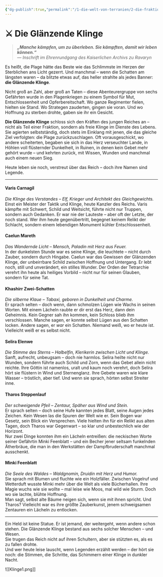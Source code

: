 ```yaml
---
{"dg-publish":true,"permalink":"/1-die-welt-von-terranien/2-die-fraktionen/2-kleinere-gruppierungen/glaenzende-klinge/"}
---
```


# ⚔️ **Die Glänzende Klinge**

> **_„Manche kämpfen, um zu überleben. Sie kämpften, damit wir leben können.“_**  
> *— Inschrift im Ehrenrundgang des Kaiserlichen Archivs zu Ravaryn*

Es heißt, die Plage hätte das Beste wie das Schlimmste im Herzen der Sterblichen ans Licht gezerrt. Und manchmal – wenn die Schatten am längsten waren – da blitzte etwas auf, das heller strahlte als jedes Banner: **die Glänzende Klinge**.

Nicht groß an Zahl, aber groß an Taten – diese Abenteurergruppe von sechs Gefährten wurde in den Plagenkriegen zu einem Symbol für Mut, Entschlossenheit und Opferbereitschaft. Wo ganze Regimenter fielen, hielten sie Stand. Wo Strategen zauderten, gingen sie voran. Und wo Hoffnung zu sterben drohte, gaben sie ihr ein Gesicht.

**Die Glänzende Klinge** schloss sich den Kräften des jungen Reiches an – nicht als Teil einer Fraktion, sondern als freie Klinge im Dienste des Lebens. Sie agierten selbstständig, doch stets im Einklang mit jenen, die das gleiche Ziel verfolgten: die Plage zurückzuschlagen. Oft vorausgeschickt, wo andere scheiterten, begaben sie sich in das Herz verseuchter Lande, in Höhlen voll flüsternder Dunkelheit, in Ruinen, in denen kein Gebet mehr gehört wurde – und kehrten zurück, mit Wissen, Wunden und manchmal auch einem neuen Sieg.

Heute leben sie noch, verstreut über das Reich – doch ihre Namen sind Legende.

---

#### Varis Carnagil  
_Die Klinge des Verstandes – Elf, Krieger und Architekt des Gleichgewichts._  
Einst ein Meister der Taktik und Klinge, heute Kanzler des Reichs. Varis kämpfte mit Schwert, Schild und Weitsicht, führte nicht nur Truppen, sondern auch Gedanken. Er war nie der Lauteste – aber oft der Letzte, der noch stand. Wer ihm heute gegenübertritt, begegnet keinem Relikt der Schlacht, sondern einem lebendigen Monument kühler Entschlossenheit.

#### Caelun Mareth  
_Das Wandernde Licht – Mensch, Paladin mit Herz aus Feuer._  
In der dunkelsten Stunde war es seine Klinge, die leuchtete – nicht durch Zauber, sondern durch Hingabe. Caelun war das Gewissen der Glänzenden Klinge, der unbeirrbare Schild zwischen Hoffnung und Untergang. Er lebt noch, still und unverändert, ein stilles Wunder. Der Orden der Tetrarchie verehrt ihn heute als heiliges Vorbild – nicht nur für seinen Glauben, sondern für seine Tat.

#### Khashirr Zwei-Schatten  
_Die silberne Klaue – Tabaxi, geboren in Dunkelheit und Charme._  
Er sprach selten – doch wenn, dann schmolzen Lügen wie Wachs in seinen Worten. Mit einem Lächeln raubte er dir erst das Herz, dann dein Geheimnis. Kein Gegner sah ihn kommen, kein Schloss blieb ihm verschlossen. Manche sagen, er konnte selbst Lügen aus den Schatten locken. Andere sagen, er _war_ ein Schatten. Niemand weiß, wo er heute ist. Vielleicht weiß er es selbst nicht.

#### Selira Elenwe
_Die Stimme des Sterns – Halbelfin, Klerikerin zwischen Licht und Klinge._  
Sanft, aufrecht, unbeugsam – doch nie harmlos. Selira heilte nicht nur Wunden, sondern führte auch Schild und Zorn, wenn das Gebet allein nicht reichte. Ihre Göttin ist namenlos, uralt und kaum noch verehrt, doch Selira hört sie flüstern in Wind und Sternenglanz. Ihre Gebete waren wie klare Wasser – tröstlich, aber tief. Und wenn sie sprach, hörten selbst Streiter inne.

#### Tharos Steppenlauf  
_Der schweigende Pfeil – Zentaur, Späher aus Wind und Stein._  
Er sprach selten – doch seine Hufe kannten jedes Blatt, seine Augen jedes Zeichen. Kein Wesen las die Spuren der Welt wie er. Sein Bogen war Gesetz, sein Blick ein Versprechen. Viele hielten ihn für ein Relikt aus alten Tagen, doch Tharos war Gegenwart – so klar und unbestechlich wie der Horizont.  
Nur zwei Dinge konnten ihm ein Lächeln entreißen: die neckischen Worte seiner Gefährtin Minki Feenblatt – und ein Becher jener seltsam funkelnden Ätherbräue, die man in den Werkstätten der Dampfbruderschaft manchmal ausschenkt.


#### Minki Feenblatt  
_Die Seele des Waldes – Waldgnomin, Druidin mit Herz und Humor._  
Sie sprach mit Blumen und fluchte wie ein Holzfäller. Zwischen Vogelruf und Wetterduft wusste Minki mehr über die Welt als viele Bücherhallen. Ihre Magie wuchs wie sie wollte – mal leise wie Moos, mal wild wie Sturm. Doch wo sie lachte, blühte Hoffnung.  
Man sagt, selbst alte Bäume neigen sich, wenn sie mit ihnen spricht. Und Tharos? Vielleicht war es ihre größte Zauberkunst, jenem schweigsamen Zentauren ein Lächeln zu entlocken.

---

Ein Held ist keine Statue. Er ist jemand, der weitergeht, wenn andere schon stehen. Die Glänzende Klinge bestand aus sechs solcher Menschen – und Wesen.  
Sie trugen das Reich nicht auf ihren Schultern, aber sie stützten es, als es zu fallen drohte.  
Und wer heute leise lauscht, wenn Legenden erzählt werden – der hört sie noch: die Stimmen, die Schritte, das Schimmern einer Klinge in dunkler Nacht.

![[Klinge1.png]]
